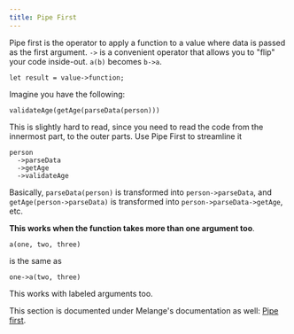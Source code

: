 ```yaml
---
title: Pipe First
---
```


Pipe first is the operator to apply a function to a value where data is passed as the first argument. `->` is a convenient operator that allows you to "flip" your code inside-out. `a(b)` becomes `b->a`.

```reason
let result = value->function;
```

Imagine you have the following:

```reason
validateAge(getAge(parseData(person)))
```

This is slightly hard to read, since you need to read the code from the innermost part, to the outer parts. Use Pipe First to streamline it

```reason
person
  ->parseData
  ->getAge
  ->validateAge
```

Basically, `parseData(person)` is transformed into `person->parseData`, and `getAge(person->parseData)` is transformed into `person->parseData->getAge`, etc.

**This works when the function takes more than one argument too**.

```reason
a(one, two, three)
```

is the same as

```reason
one->a(two, three)
```

This works with labeled arguments too.

This section is documented under Melange's documentation as well: [Pipe first](https://melange.re/v2.0.0/communicate-with-javascript/#pipe-first).
